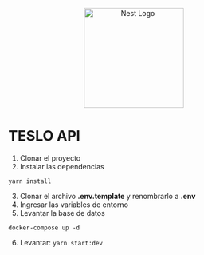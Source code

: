 <p align="center">
  <a href="http://nestjs.com/" target="blank"><img src="https://nestjs.com/img/logo-small.svg" width="200" alt="Nest Logo" /></a>
</p>

# TESLO API
1. Clonar el proyecto
2. Instalar las dependencias
```
yarn install
```
3. Clonar el archivo __.env.template__ y renombrarlo a __.env__
4. Ingresar las variables de entorno
5. Levantar la base de datos
```
docker-compose up -d
```
6. Levantar: ```yarn start:dev```